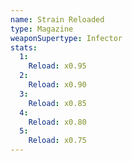 ```yaml
---
name: Strain Reloaded
type: Magazine
weaponSupertype: Infector
stats:
  1:
    Reload: x0.95
  2:
    Reload: x0.90
  3:
    Reload: x0.85
  4:
    Reload: x0.80
  5:
    Reload: x0.75
---
```

